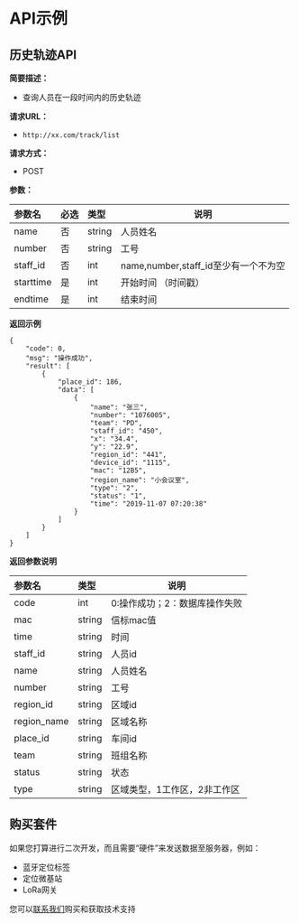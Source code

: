 # API示例

## 历史轨迹API


**简要描述：** 

- 查询人员在一段时间内的历史轨迹

**请求URL：** 
- ` http://xx.com/track/list  `
  
**请求方式：**
- POST 

**参数：** 

|参数名|必选|类型|说明|
|:----    |:---|:----- |-----   |
|name     |否  |string | 人员姓名    |
|number     |否  |string | 工号  |
|staff_id  |否  |int | name,number,staff_id至少有一个不为空  |
|starttime     |是  |int | 开始时间 （时间戳） |
|endtime     |是  |int | 结束时间  |

 **返回示例**
 

``` 
{
    "code": 0,
    "msg": "操作成功",
    "result": [
        {
            "place_id": 186,
            "data": [
                {
                    "name": "张三",
                    "number": "1076005",
                    "team": "PD",
                    "staff_id": "450",
                    "x": "34.4",
                    "y": "22.9",
                    "region_id": "441",
                    "device_id": "1115",
                    "mac": "12B5",
                    "region_name": "小会议室",
                    "type": "2",
                    "status": "1",
                    "time": "2019-11-07 07:20:38"
                }
            ]
        }
    ]
}

```

 **返回参数说明** 

|参数名|类型|说明|
|:-----  |:-----|-----|
|code |int   |0:操作成功；2：数据库操作失败 |
|mac |string   | 信标mac值 |
|time |string   | 时间 |
|staff_id |string   | 人员id |
|name |string   | 人员姓名 |
|number |string   | 工号 |
|region_id |string   | 区域id |
|region_name |string   | 区域名称 |
|place_id |string   | 车间id |
|team |string   | 班组名称 |
|status |string   | 状态 |
|type |string   | 区域类型，1工作区，2非工作区 |




## 购买套件

如果您打算进行二次开发，而且需要“硬件”来发送数据至服务器，例如：

* 蓝牙定位标签
* 定位微基站
* LoRa网关

您可以[联系我们](./contact.md)购买和获取技术支持





